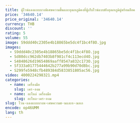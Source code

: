 ```yaml
---
title: ตู้ไวน์แดงแบบบางพิเศษความชื้นและอุณหภูมิคงที่ตู้เก็บไวน์แบบฝังอุณหภูมิคู่พร้อมล็อค
price: '34640.14'
price_original: '34640.14'
currency: THB
discount: ''
rating: 5
volume: 55
image: S9ddd40c2305e4b18865be5dc4f1bc4f8O.jpg
images:
  - S9ddd40c2305e4b18865be5dc4f1bc4f8O.jpg
  - Sd80dcc962db7403b8f981cf4c113ecd4O.jpg
  - S4848626d19654869aaff8547a832c173O.jpg
  - Sf333a01775444642b277a99b90d70d8bc.jpg
  - S299fe5948cfb489384d5833851805ac56.jpg
video: 4000224298321.mp4
categories:
  - name: เครื่องมือ
    slug: เคร-องม
  - name: อะไหล่ เครื่องมือ
    slug: อะไหล-เคร-องม
slug: ไวน-แดงแบบบางพ-เศษความช-นและอ-ณหภ
encode: op46UMM
lang: th
---
```

  